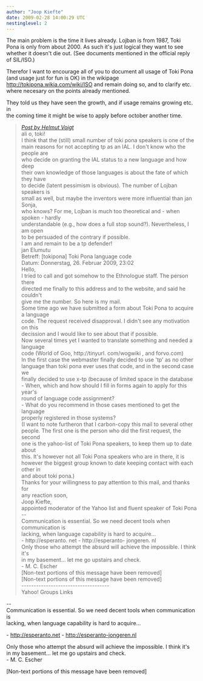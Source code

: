 ```yaml
---
author: "Joop Kiefte"
date: 2009-02-28 14:00:29 UTC
nestinglevel: 2
---
```

The main problem is the time it lives already. Lojban is from 1987, Toki  
Pona is only from about 2000. As such it's just logical they want to see  
whether it doesn't die out. (See documents mentioned in the official reply  
of SIL/ISO.)  
  
Therefor I want to encourage all of you to document all usage of Toki Pona  
(and usage just for fun is OK) in the wikipage  
http://tokipona.wikia.com/wiki/ISO and remain doing so, and to clarify etc.  
where necesary on the points already mentioned.  
  
They told us they have seen the growth, and if usage remains growing etc. in  
the coming time it might be wise to apply before october another time.  

> [_Post by Helmut Voigt_](/kUH3YiOI/toki-pona-language-code#post7)  
> ali o, toki!  
> I think that the (still) small number of toki pona speakers is one of the  
> main reasons for not accepting tp as an IAL. I don't know who the people are  
> who decide on granting the IAL status to a new language and how deep  
> their own knowledge of those languages is about the fate of which they have  
> to decide (latent pessimism is obvious). The number of Lojban speakers is  
> small as well, but maybe the inventors were more influential than jan Sonja,  
> who knows? For me, Lojban is much too theoretical and - when spoken - hardly  
> understandable (e.g., how does a full stop sound?). Nevertheless, I am open  
> to be persuaded of the contrary if possible.  
> I am and remain to be a tp defender!  
> jan Elumutu  
> Betreff: \[tokipona\] Toki Pona language code  
> Datum: Donnerstag, 26. Februar 2009, 23:02  
> Hello,  
> I tried to call and got somehow to the Ethnologue staff. The person there  
> directed me finally to this address and to the website, and said he couldn't  
> give me the number. So here is my mail.  
> Some time ago we have submitted a form about Toki Pona to acquire a language  
> code. The request received disapproval. I didn't see any motivation on this  
> decission and I would like to see about that if possible.  
> Now several times yet I wanted to translate something and needed a language  
> code (World of Goo, http://tinyurl. com/wogwiki , and forvo.com)  
> In the first case the webmaster finally decided to use 'tp' as no other  
> language than toki pona ever uses that code, and in the second case we  
> finally decided to use x-tp (because of limited space in the database  
> \- When, which and how should I fill in forms again to apply for this year's  
> round of language code assignment?  
> \- What do you recommend in those cases mentioned to get the language  
> properly registered in those systems?  
> (I want to note furtheron that I carbon-copy this mail to several other  
> people. The first one is the person who did the first request, the second  
> one is the yahoo-list of Toki Pona speakers, to keep them up to date about  
> this. It's however not all Toki Pona speakers who are in there, it is  
> however the biggest group known to date keeping contact with each other in  
> and about toki pona.)  
> Thanks for your willingness to pay attention to this mail, and thanks for  
> any reaction soon,  
> Joop Kiefte,  
> appointed moderator of the Yahoo list and fluent speaker of Toki Pona  
> \--  
> Communication is essential. So we need decent tools when communication is  
> lacking, when language capability is hard to acquire...  
> \- http://esperanto. net - http://esperanto- jongeren. nl  
> Only those who attempt the absurd will achieve the impossible. I think it's  
> in my basement... let me go upstairs and check.  
> \- M. C. Escher  
> \[Non-text portions of this message have been removed\]  
> \[Non-text portions of this message have been removed\]  
> \------------------------------------  
> Yahoo! Groups Links  
> 

\--  
Communication is essential. So we need decent tools when communication is  
lacking, when language capability is hard to acquire...  
  
\- http://esperanto.net - http://esperanto-jongeren.nl  
  
Only those who attempt the absurd will achieve the impossible. I think it's  
in my basement... let me go upstairs and check.  
\- M. C. Escher  
  
  
\[Non-text portions of this message have been removed\]